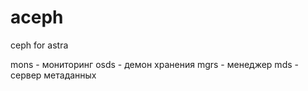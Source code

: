 # aceph
 ceph for astra

mons - мониторинг
osds - демон хранения
mgrs - менеджер
mds - сервер метаданных